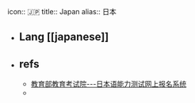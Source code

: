 icon:: 🇯🇵
title:: Japan
alias:: 日本
- ## Lang [[japanese]]
- ## refs
  - [教育部教育考试院---日本语能力测试网上报名系统](https://jlpt.neea.cn/faq.html)
  -